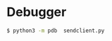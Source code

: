 <!-- TITLE: Debugger -->
<!-- SUBTITLE: A quick summary of Debugger -->

# Debugger


```sh
$ python3 -m pdb  sendclient.py
```
